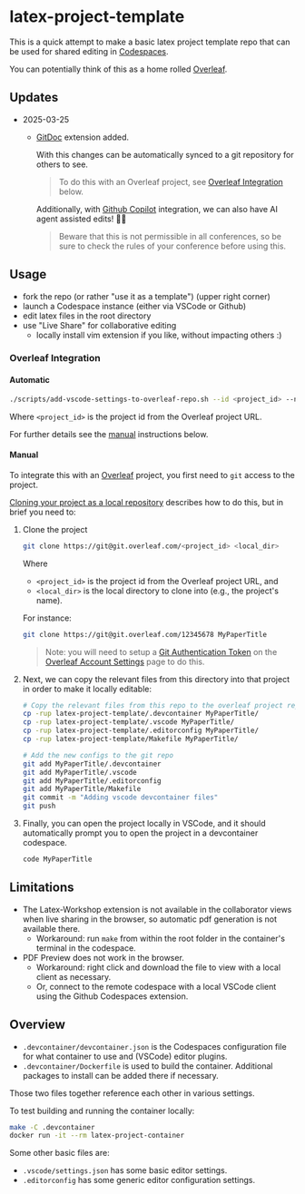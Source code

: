# latex-project-template

This is a quick attempt to make a basic latex project template repo that can be used for shared editing in
[Codespaces](https://code.visualstudio.com/docs/remote/codespaces).

You can potentially think of this as a home rolled [Overleaf](https://overleaf.com).

## Updates

- 2025-03-25
  - [GitDoc](https://marketplace.visualstudio.com/items?itemName=vsls-contrib.gitdoc) extension added.

    With this changes can be automatically synced to a git repository for others to see.

    > To do this with an Overleaf project, see [Overleaf Integration](#overleaf-integration) below.

    Additionally, with [Github Copilot](https://marketplace.visualstudio.com/items?itemName=GitHub.copilot) integration, we can also have AI agent assisted edits! 🤖😄

    > Beware that this is not permissible in all conferences, so be sure to check the rules of your conference before using this.

## Usage

- fork the repo (or rather "use it as a template") (upper right corner)
- launch a Codespace instance (either via VSCode or Github)
- edit latex files in the root directory
- use "Live Share" for collaborative editing
  - locally install vim extension if you like, without impacting others :)

### Overleaf Integration

#### Automatic

```sh
./scripts/add-vscode-settings-to-overleaf-repo.sh --id <project_id> --name <project_name>
```

Where `<project_id>` is the project id from the Overleaf project URL.

For further details see the [manual](#manual) instructions below.

#### Manual

To integrate this with an [Overleaf](https://www.overleaf.com) project, you first need to `git` access to the project.

[Cloning your project as a local repository](https://www.overleaf.com/learn/how-to/Git_integration#Cloning_your_project_as_a_local_repository) describes how to do this, but in brief you need to:

1. Clone the project

    ```sh
    git clone https://git@git.overleaf.com/<project_id> <local_dir>
    ```

    Where

    - `<project_id>` is the project id from the Overleaf project URL, and
    - `<local_dir>` is the local directory to clone into (e.g., the project's name).

    For instance:

    ```sh
    git clone https://git@git.overleaf.com/12345678 MyPaperTitle
    ```

    > Note: you will need to setup a [Git Authentication Token](https://www.overleaf.com/learn/how-to/Git_Integration) on the [Overleaf Account Settings](https://www.overleaf.com/user/settings) page to do this.

2. Next, we can copy the relevant files from this directory into that project in order to make it locally editable:

    ```sh
    # Copy the relevant files from this repo to the overleaf project repo
    cp -rup latex-project-template/.devcontainer MyPaperTitle/
    cp -rup latex-project-template/.vscode MyPaperTitle/
    cp -rup latex-project-template/.editorconfig MyPaperTitle/
    cp -rup latex-project-template/Makefile MyPaperTitle/
    ```

    ```sh
    # Add the new configs to the git repo
    git add MyPaperTitle/.devcontainer
    git add MyPaperTitle/.vscode
    git add MyPaperTitle/.editorconfig
    git add MyPaperTitle/Makefile
    git commit -m "Adding vscode devcontainer files"
    git push
    ```

3. Finally, you can open the project locally in VSCode, and it should automatically prompt you to open the project in a devcontainer codespace.

    ```sh
    code MyPaperTitle
    ```

## Limitations

- The Latex-Workshop extension is not available in the collaborator views when live sharing in the browser, so automatic pdf generation is not available there.
  - Workaround: run `make` from within the root folder in the container's terminal in the codespace.
- PDF Preview does not work in the browser.
  - Workaround: right click and download the file to view with a local client as necessary.
  - Or, connect to the remote codespace with a local VSCode client using the Github Codespaces extension.

## Overview

- `.devcontainer/devcontainer.json` is the Codespaces configuration file for what container to use and (VSCode) editor plugins.
- `.devcontainer/Dockerfile` is used to build the container.  Additional packages to install can be added there if necessary.

Those two files together reference each other in various settings.

To test building and running the container locally:

```sh
make -C .devcontainer
docker run -it --rm latex-project-container
```

Some other basic files are:

- `.vscode/settings.json` has some basic editor settings.
- `.editorconfig` has some generic editor configuration settings.
